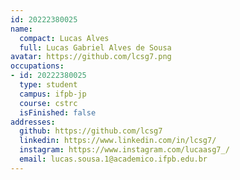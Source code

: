 ```yaml
---
id: 20222380025
name:
  compact: Lucas Alves
  full: Lucas Gabriel Alves de Sousa
avatar: https://github.com/lcsg7.png
occupations:
- id: 20222380025
  type: student
  campus: ifpb-jp
  course: cstrc
  isFinished: false
addresses:
  github: https://github.com/lcsg7
  linkedin: https://www.linkedin.com/in/lcsg7/
  instagram: https://www.instagram.com/lucaasg7_/
  email: lucas.sousa.1@academico.ifpb.edu.br
---
```

